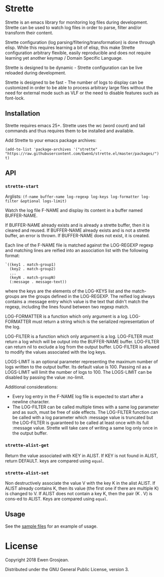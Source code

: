 # Strette

Strette is an emacs library for monitoring log files during development.
Strette can be used to watch log files in order to parse, filter and/or transform their content.

Strette configuration (log parsing/filtering/transformation) is done through elisp. While this requires learning a bit of elisp, this make Strette configuration arbitrary flexible, easily reproducible and does not require learning yet another keymap / Domain Specific Language.

Strette is designed to be dynamic - Strette configuration can be live reloaded during development.

Strette is designed to be fast - The number of logs to display can be customized in order to be able to process arbitrary large files without the need for external mode such as VLF or the need to disable features such as font-lock.

## Installation

Strette requires emacs 25+. Strette uses the wc (word count) and tail commands and thus requires them to be installed and available.

Add Strette to your emacs package archives:

```elisp
(add-to-list 'package-archives '("strette" . "https://raw.githubusercontent.com/EwenG/strette.el/master/packages/") t)
```

## API

### `strette-start`

Arglists: `(f-name buffer-name log-regexp log-keys log-formatter log-filter &optional logs-limit)`

Watch the log file F-NAME and display its content in a buffer named BUFFER-NAME.

If BUFFER-NAME already exists and is already a strette buffer, then it is cleared and reused. If BUFFER-NAME already exists and is not a strette buffer, an error is thrown. If BUFFER-NAME does not exist, it is created.

Each line of the F-NAME file is matched against the LOG-REGEXP regexp and matching lines are reified into an association list with the following format:
```elisp
`((key1 . match-group1)
  (key2 . match-group2)
  ...
  (keyN . match-groupN)
  (:message . message-text))
```
where the keys are the elements of the LOG-KEYS list and the match-groups are the groups defined in the LOG-REGEXP. The reified log always contains a :message entry which value is the text that didn't match the regexp, including the lines found between two regexp match.

LOG-FORMATTER is a function which only argument is a log. LOG-FORMATTER must return a string which is the serialized representation of the log.

LOG-FILTER is a function which only argument is a log. LOG-FILTER must return a log which will be output into the BUFFER-NAME buffer. LOG-FILTER can return nil to exclude a log from the output buffer. LOG-FILTER is allowed to modify the values associated with the log keys.

LOGS-LIMIT is an optional parameter representing the maximum number of logs written to the output buffer. Its default value is 100. Passing nil as a LOGS-LIMIT will limit the number of logs to 100. The LOGS-LIMIT can be disabled by passing the value :no-limit.

Additional considerations:
- Every log entry in the F-NAME log file is expected to start after a newline character.
- The LOG-FILTER can be called multiple times with a same log parameter and as such, must be free of side effects. The LOG-FILTER function can be called with a log parameter which :message value is truncated but the LOG-FILTER is guaranteed to be called at least once with its full :message value. Strette will take care of writing a same log only once in the output buffer.

### `strette-alist-get`

Return the value associated with KEY in ALIST. If KEY is not found in ALIST, return DEFAULT. keys are compared using `equal`.

### `strette-alist-set`

Non destructively associate the value V with the key K in the alist ALIST. If ALIST already contains K, then its value (the first one if there are multiple K) is changed to V. If ALIST does not contain a key K, then the pair (K . V) is cons-ed to ALIST. Keys are compared using `equal`.
 
## Usage

See the [sample files](https://github.com/EwenG/strette.el/blob/master/sample/) for an example of usage.

# License

Copyright 2018 Ewen Grosjean.

Distributed under the GNU General Public License, version 3.